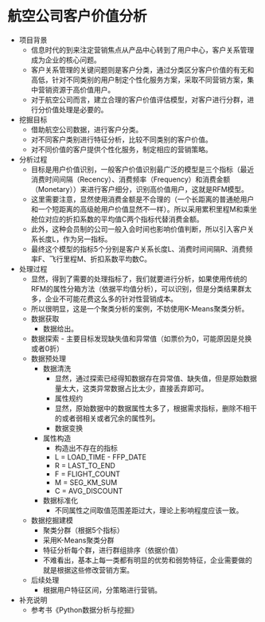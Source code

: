 # 航空公司客户价值分析
- 项目背景
	- 信息时代的到来注定营销焦点从产品中心转到了用户中心，客户关系管理成为企业的核心问题。
	- 客户关系管理的关键问题则是客户分类，通过分类区分客户价值的有无和高低，针对不同类别的用户制定个性化服务方案，采取不同营销方案，集中营销资源于高价值用户。
	- 对于航空公司而言，建立合理的客户价值评估模型，对客户进行分群，进行分价值处理是必要的。
- 挖掘目标
	- 借助航空公司数据，进行客户分类。
	- 对不同客户类别进行特征分析，比较不同类别的客户价值。
	- 对不同价值的客户提供个性化服务，制定相应的营销策略。
- 分析过程
	- 目标是用户价值识别，一般客户价值识别最广泛的模型是三个指标（最近消费时间间隔（Recency）、消费频率（Frequency）和消费金额（Monetary））来进行客户细分，识别高价值用户，这就是RFM模型。
	- 这里需要注意，显然使用消费金额是不合理的（一个长距离的普通舱用户和一个短距离的高级舱用户价值显然不一样）。所以采用累积里程M和乘坐舱位对应的折扣系数的平均值C两个指标代替消费金额。
	- 此外，这种会员制的公司一般入会时间也影响价值判断，所以引入客户关系长度L，作为另一指标。
	- 最终这个模型的指标5个分别是客户关系长度L、消费时间间隔R、消费频率F、飞行里程M、折扣系数平均数C。
- 处理过程
	- 显然，得到了需要的处理指标了，我们就要进行分析，如果使用传统的RFM的属性分箱方法（依据平均值分析），可以识别，但是分类结果群太多，企业不可能花费这么多的针对性营销成本。 
	- 所以很明显，这是一个聚类分析的案例，不妨使用K-Means聚类分析。
	- 数据获取
		- 数据给出。
	- 数据探索
    		- 主要目标发现缺失值和异常值（如票价为0，可能原因是兑换或者0折）
	- 数据预处理
		- 数据清洗
     		- 显然，通过探索已经得知数据存在异常值、缺失值，但是原始数据量太大，这类异常数据占比太少，直接丢弃即可。
    		- 属性规约
     		- 显然，原始数据中的数据属性太多了，根据需求指标，删除不相干的或者弱相关或者冗余的属性列。 
    		- 数据变换
     	- 属性构造
      		- 构造出不存在的指标
      		- L = LOAD_TIME - FFP_DATE
      		- R = LAST_TO_END
      		- F = FLIGHT_COUNT
      		- M = SEG_KM_SUM
      		- C = AVG_DISCOUNT
		- 数据标准化
			- 不同属性之间取值范围差距过大，理论上影响程度应该一致。
	- 数据挖掘建模
		- 聚类分群（根据5个指标） 
		- 采用K-Means聚类分群
		- 特征分析每个群，进行群组排序（依据价值）
		- 不难看出，基本上每一类都有明显的优势和弱势特征，企业需要做的就是根据这些修改营销方案。
	- 后续处理
		- 根据用户特征区间，分策略进行营销。
- 补充说明
	- 参考书《Python数据分析与挖掘》
    